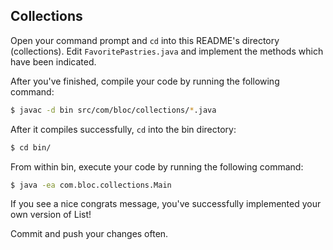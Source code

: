 ## Collections

Open your command prompt and `cd` into this README's directory (collections). Edit `FavoritePastries.java` and implement the methods which have been indicated.

After you've finished, compile your code by running the following command:

``` bash
$ javac -d bin src/com/bloc/collections/*.java 
```

After it compiles successfully, `cd` into the bin directory:

``` bash
$ cd bin/
```

From within bin, execute your code by running the following command:

``` bash
$ java -ea com.bloc.collections.Main
```

If you see a nice congrats message, you've successfully implemented your own version of List!

Commit and push your changes often.